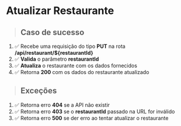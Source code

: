 # Atualizar Restaurante

> ## Caso de sucesso

1. ✅ Recebe uma requisição do tipo **PUT** na rota **/api/restaurant/${restaurantId}**
2. ✅ **Valida** o parâmetro **restaurantId**
3. ✅ **Atualiza** o restaurante com os dados fornecidos
4. ✅ Retorna **200** com os dados do restaurante atualizado

> ## Exceções

1. ✅ Retorna erro **404** se a API não existir
2. ✅ Retorna erro **403** se o **restaurantId** passado na URL for inválido
3. ✅ Retorna erro **500** se der erro ao tentar atualizar o restaurante